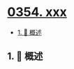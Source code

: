 # [0354. xxx](https://github.com/Tdahuyou/TNotes.leetcode/tree/main/notes/0354.%20xxx)

<!-- region:toc -->

- [1. 📝 概述](#1--概述)

<!-- endregion:toc -->

## 1. 📝 概述
